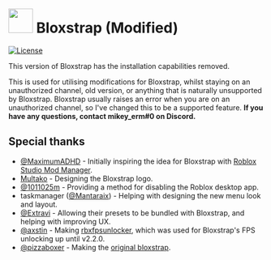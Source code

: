 # <img src="https://github.com/pizzaboxer/bloxstrap/raw/main/Images/Bloxstrap.png" width="48"/> Bloxstrap (Modified)
[![License](https://img.shields.io/github/license/pizzaboxer/bloxstrap)](https://github.com/pizzaboxer/bloxstrap/blob/main/LICENSE)

This version of Bloxstrap has the installation capabilities removed.

This is used for utilising modifications for Bloxstrap, whilst staying on an unauthorized channel, old version, or anything that is naturally unsupported by Bloxstrap. Bloxstrap usually raises an error when you are on an unauthorized channel, so I've changed this to be a supported feature. **If you have any questions, contact mikey_erm#0 on Discord.**

## Special thanks
* [@MaximumADHD](https://github.com/MaximumADHD) - Initially inspiring the idea for Bloxstrap with [Roblox Studio Mod Manager](https://github.com/MaximumADHD/Roblox-Studio-Mod-Manager).
* [Multako](https://www.roblox.com/users/2485612194/profile) - Designing the Bloxstrap logo.
* [@1011025m](https://github.com/1011025m) - Providing a method for disabling the Roblox desktop app.
* taskmanager ([@Mantaraix](https://github.com/Mantaraix)) - Helping with designing the new menu look and layout.
* [@Extravi](https://github.com/Extravi) - Allowing their presets to be bundled with Bloxstrap, and helping with improving UX.
* [@axstin](https://github.com/axstin) - Making [rbxfpsunlocker](https://github.com/axstin/rbxfpsunlocker), which was used for Bloxstrap's FPS unlocking up until v2.2.0.
* [@pizzaboxer](https://github.com/pizzaboxer) - Making the [original bloxstrap](htttps;//github.com/pizzaboxer/bloxstrap).
